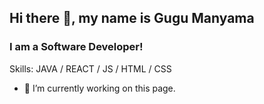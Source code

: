 ## Hi there 👋, my name is Gugu Manyama
### I am a Software Developer!

Skills: JAVA / REACT / JS / HTML / CSS

- 🔭 I’m currently working on this page. 
